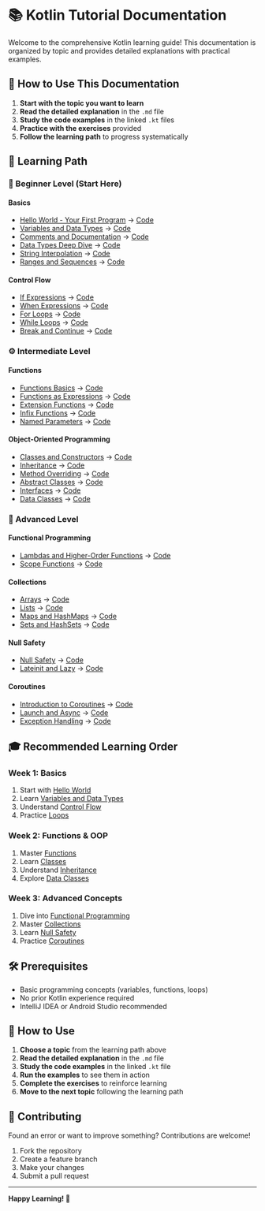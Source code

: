 # 📚 Kotlin Tutorial Documentation

Welcome to the comprehensive Kotlin learning guide! This documentation is organized by topic and provides detailed explanations with practical examples.

## 🎯 How to Use This Documentation

1. **Start with the topic you want to learn**
2. **Read the detailed explanation** in the `.md` file
3. **Study the code examples** in the linked `.kt` files
4. **Practice with the exercises** provided
5. **Follow the learning path** to progress systematically

## 📖 Learning Path

### **🚀 Beginner Level (Start Here)**

#### **Basics**
- [Hello World - Your First Program](basics/01-hello-world.md) → [Code](src/01_hello_world.kt)
- [Variables and Data Types](basics/02-variables-data-types.md) → [Code](src/04_variables_data_types.kt)
- [Comments and Documentation](basics/03-comments.md) → [Code](src/03_comments.kt)
- [Data Types Deep Dive](basics/04-data-types.md) → [Code](src/07_data_types.kt)
- [String Interpolation](basics/05-string-interpolation.md) → [Code](src/08_string_interpolation.kt)
- [Ranges and Sequences](basics/06-ranges.md) → [Code](src/09_ranges.kt)

#### **Control Flow**
- [If Expressions](control-flow/01-if-expressions.md) → [Code](src/10_if_expression.kt)
- [When Expressions](control-flow/02-when-expressions.md) → [Code](src/11_when_expression.kt)
- [For Loops](control-flow/03-for-loops.md) → [Code](src/12_for_loop.kt)
- [While Loops](control-flow/04-while-loops.md) → [Code](src/13_while_loop.kt)
- [Break and Continue](control-flow/05-break-continue.md) → [Code](src/15_break_keyword.kt)

### **⚙️ Intermediate Level**

#### **Functions**
- [Functions Basics](functions/01-functions-basics.md) → [Code](src/17_functions_basics.kt)
- [Functions as Expressions](functions/02-functions-expressions.md) → [Code](src/18_functions_as_expressions.kt)
- [Extension Functions](functions/03-extension-functions.md) → [Code](src/22_extension_function_one.kt)
- [Infix Functions](functions/04-infix-functions.md) → [Code](src/24_infix_function.kt)
- [Named Parameters](functions/05-named-parameters.md) → [Code](src/21_named_parameters.kt)

#### **Object-Oriented Programming**
- [Classes and Constructors](oop/01-classes-constructors.md) → [Code](src/26_class_and_constructor.kt)
- [Inheritance](oop/02-inheritance.md) → [Code](src/27_inheritance.kt)
- [Method Overriding](oop/03-method-overriding.md) → [Code](src/28_overriding_methods_properties.kt)
- [Abstract Classes](oop/04-abstract-classes.md) → [Code](src/30_abstract_class.kt)
- [Interfaces](oop/05-interfaces.md) → [Code](src/31_interface.kt)
- [Data Classes](oop/06-data-classes.md) → [Code](src/32_data_class.kt)

### **🔧 Advanced Level**

#### **Functional Programming**
- [Lambdas and Higher-Order Functions](functional-programming/01-lambdas.md) → [Code](src/35_lambdas_higher_order_functions.kt)
- [Scope Functions](functional-programming/02-scope-functions.md) → [Code](src/39_with_apply_functions.kt)

#### **Collections**
- [Arrays](collections/01-arrays.md) → [Code](src/40_arrays.kt)
- [Lists](collections/02-lists.md) → [Code](src/41_list.kt)
- [Maps and HashMaps](collections/03-maps.md) → [Code](src/42_map_hashmap.kt)
- [Sets and HashSets](collections/04-sets.md) → [Code](src/43_set_hashset.kt)

#### **Null Safety**
- [Null Safety](null-safety/01-null-safety.md) → [Code](src/46_null_safety.kt)
- [Lateinit and Lazy](null-safety/02-lateinit-lazy.md) → [Code](src/47_lateinit_keyword.kt)

#### **Coroutines**
- [Introduction to Coroutines](coroutines/01-introduction.md) → [Code](src/61_first_coroutine.kt)
- [Launch and Async](coroutines/02-launch-async.md) → [Code](src/64_launch_coroutine_builder.kt)
- [Exception Handling](coroutines/03-exception-handling.md) → [Code](src/70_exception_handling.kt)

## 🎓 Recommended Learning Order

### **Week 1: Basics**
1. Start with [Hello World](basics/01-hello-world.md)
2. Learn [Variables and Data Types](basics/02-variables-data-types.md)
3. Understand [Control Flow](control-flow/01-if-expressions.md)
4. Practice [Loops](control-flow/03-for-loops.md)

### **Week 2: Functions & OOP**
1. Master [Functions](functions/01-functions-basics.md)
2. Learn [Classes](oop/01-classes-constructors.md)
3. Understand [Inheritance](oop/02-inheritance.md)
4. Explore [Data Classes](oop/06-data-classes.md)

### **Week 3: Advanced Concepts**
1. Dive into [Functional Programming](functional-programming/01-lambdas.md)
2. Master [Collections](collections/01-arrays.md)
3. Learn [Null Safety](null-safety/01-null-safety.md)
4. Practice [Coroutines](coroutines/01-introduction.md)

## 🛠️ Prerequisites

- Basic programming concepts (variables, functions, loops)
- No prior Kotlin experience required
- IntelliJ IDEA or Android Studio recommended

## 📝 How to Use

1. **Choose a topic** from the learning path above
2. **Read the detailed explanation** in the `.md` file
3. **Study the code examples** in the linked `.kt` file
4. **Run the examples** to see them in action
5. **Complete the exercises** to reinforce learning
6. **Move to the next topic** following the learning path

## 🤝 Contributing

Found an error or want to improve something? Contributions are welcome!

1. Fork the repository
2. Create a feature branch
3. Make your changes
4. Submit a pull request

---

**Happy Learning! 🎉**

